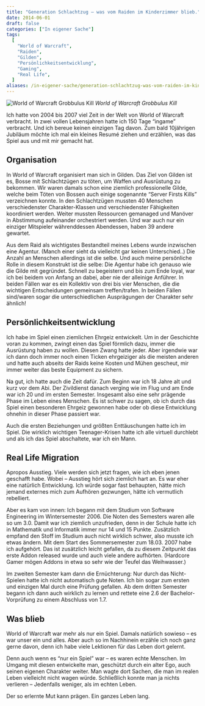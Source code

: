 ```yaml
---
title: "Generation Schlachtzug – was vom Raiden im Kinderzimmer blieb."
date: 2014-06-01
draft: false
categories: ["In eigener Sache"]
tags:
  [
    "World of Warcraft",
    "Raiden",
    "Gilden",
    "Persönlichkeitsentwicklung",
    "Gaming",
    "Real Life",
  ]
aliases: /in-eigener-sache/generation-schlachtzug-was-vom-raiden-im-kinderzimmer-blieb/942
---
```


![World of Warcraft Grobbulus Kill](/images/Foto-3-750x450-Kopie-2.jpg)
_World of Warcraft Grobbulus Kill_

Ich hatte von 2004 bis 2007 viel Zeit in der Welt von World of Warcraft verbracht. In zwei vollen Lebensjahren hatte ich 150 Tage “ingame” verbracht. Und ich bereue keinen einzigen Tag davon. Zum bald 10jährigen Jubiläum möchte ich mal ein kleines Resumé ziehen und erzählen, was das Spiel aus und mit mir gemacht hat.

## Organisation

In World of Warcraft organisiert man sich in Gilden. Das Ziel von Gilden ist es, Bosse mit Schlachtzügen zu töten, um Waffen und Ausrüstung zu bekommen. Wir waren damals schon eine ziemlich professionelle Gilde, welche beim Töten von Bossen auch einige sogenannte “Server Firsts Kills” verzeichnen konnte. In den Schlachtzügen mussten 40 Menschen verschiedenster Charakter-Klassen und verschiedenster Fähigkeiten koordiniert werden. Weiter mussten Ressourcen gemanaged und Manöver in Abstimmung aufeinander orchestriert werden. Und war auch nur ein einziger Mitspieler währenddessen Abendessen, haben 39 andere gewartet.

Aus dem Raid als wichtigstes Bestandteil meines Lebens wurde inzwischen eine Agentur. (Manch einer sieht da vielleicht gar keinen Unterschied..) Die Anzahl an Menschen allerdings ist die selbe. Und auch meine persönliche Rolle in diesem Konstrukt ist die selbe: Die Agentur habe ich genauso wie die Gilde mit gegründet. Schnell zu begeistern und bis zum Ende loyal, war ich bei beidem von Anfang an dabei, aber nie der alleinige Anführer. In beiden Fällen war es ein Kollektiv von drei bis vier Menschen, die die wichtigen Entscheidungen gemeinsam treffen/trafen. In beiden Fällen sind/waren sogar die unterschiedlichen Ausprägungen der Charakter sehr ähnlich!

## Persönlichkeitsentwicklung

Ich habe im Spiel einen ziemlichen Ehrgeiz entwickelt. Um in der Geschichte voran zu kommen, zwingt einen das Spiel förmlich dazu, immer die Ausrüstung haben zu wollen. Diesen Zwang hatte jeder. Aber irgendwie war ich dann doch immer noch einen Ticken ehrgeiziger als die meisten anderen und hatte auch abseits der Raids keine Kosten und Mühen gescheut, mir immer weiter das beste Equipment zu sichern.

Na gut, ich hatte auch die Zeit dafür. Zum Beginn war ich 18 Jahre alt und kurz vor dem Abi. Der Zivildienst danach verging wie im Flug und am Ende war ich 20 und im ersten Semester. Insgesamt also eine sehr prägende Phase im Leben eines Menschen. Es ist schwer zu sagen, ob ich durch das Spiel einen besonderen Ehrgeiz gewonnen habe oder ob diese Entwicklung ohnehin in dieser Phase passiert war.

Auch die ersten Beziehungen und größten Enttäuschungen hatte ich im Spiel. Die wirklich wichtigen Teenager-Krisen hatte ich alle virtuell durchlebt und als ich das Spiel abschaltete, war ich ein Mann.

## Real Life Migration

Apropos Ausstieg. Viele werden sich jetzt fragen, wie ich eben jenen geschafft habe. Wobei – Ausstieg hört sich ziemlich hart an. Es war eher eine natürlich Entwicklung. Ich würde sogar fast behaupten, hätte mich jemand externes mich zum Aufhören gezwungen, hätte ich vermutlich rebelliert.

Aber es kam von innen: Ich begann mit dem Studium von Software Engineering im Wintersemester 2006. Die Noten des Semesters waren alle so um 3.0. Damit war ich ziemlich unzufrieden, denn in der Schule hatte ich in Mathematik und Informatik immer nur 14 und 15 Punkte. Zusätzlich empfand den Stoff im Studium auch nicht wirklich schwer, also musste ich etwas ändern. Mit dem Start des Sommersemester zum 18.03. 2007 habe ich aufgehört. Das ist zusätzlich leicht gefallen, da zu diesem Zeitpunkt das erste Addon released wurde und auch viele andere aufhörten. (Hardcore Gamer mögen Addons in etwa so sehr wie der Teufel das Weihwasser.)

Im zweiten Semester kam dann die Ernüchterung: Nur durch das Nicht-Spielen hatte ich nicht automatisch gute Noten. Ich bin sogar zum ersten und einzigen Mal durch eine Prüfung gefallen. Ab dem dritten Semester begann ich dann auch wirklich zu lernen und rettete eine 2.6 der Bachelor-Vorprüfung zu einem Abschluss von 1.7.

## Was blieb

World of Warcraft war mehr als nur ein Spiel. Damals natürlich sowieso – es war unser ein und alles. Aber auch so im Nachhinein erzähle ich noch ganz gerne davon, denn ich habe viele Lektionen für das Leben dort gelernt.

Denn auch wenn es “nur ein Spiel” war – es waren echte Menschen. Im Umgang mit diesen entwickelte man, geschützt durch ein alter Ego, auch seinen eigenen Charakter weiter. Man wagte dort Sachen, die man im realen Leben vielleicht nicht wagen würde. Schließlich konnte man ja nichts verlieren – Jedenfalls weniger, als im echten Leben.

Der so erlernte Mut kann prägen. Ein ganzes Leben lang.
